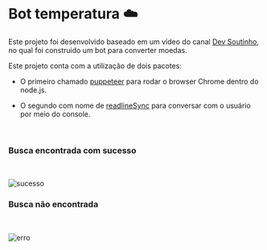 # Bot temperatura ☁️

Este projeto foi desenvolvido baseado em um vídeo do canal [Dev Soutinho](https://www.youtube.com/watch?v=4W55nFDyIrc), no qual foi construido um bot para converter moedas.

Este projeto conta com a utilização de dois pacotes:

- O primeiro chamado [puppeteer](https://github.com/puppeteer/puppeteer) para rodar o browser Chrome dentro do node.js.

- O segundo com nome de [readlineSync](https://www.npmjs.com/package/readline-sync) para conversar com o usuário por meio do console.

<br/>

### Busca encontrada com sucesso

<br/>

![sucesso](https://github.com/fernandowmartens/bot-temperatura/blob/master/.github/sucesso.PNG?raw=true)

### Busca não encontrada

<br/>

![erro](https://github.com/fernandowmartens/bot-temperatura/blob/master/.github/false.PNG?raw=true)
